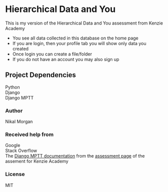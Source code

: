 # Hierarchical Data and You

This is my version of the Hierarchical Data and You assessment from Kenzie Academy
* You see all data collected in this database on the home page
* If you are login, then your profile tab you will show only data you created
* Once login you can create a file/folder
* If you do not have an account you may also sign up

## Project Dependencies

Python  
Django  
Django MPTT

### Author

Nikal Morgan

### Received help from
  
Google  
Stack Overflow  
The [Django MPTT documentation](https://django-mptt.readthedocs.io/en/latest/overview.html) from the [assessment page](https://my.kenzie.academy/courses/125/assignments/13382?module_item_id=19706) of the assement for Kenzie Academy  

### License

MIT